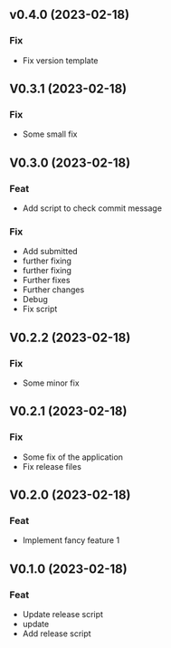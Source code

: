 ## v0.4.0 (2023-02-18)

### Fix

- Fix version template

## V0.3.1 (2023-02-18)

### Fix

- Some small fix

## V0.3.0 (2023-02-18)

### Feat

- Add script to check commit message

### Fix

- Add submitted
- further fixing
- further fixing
- Further fixes
- Further changes
- Debug
- Fix script

## V0.2.2 (2023-02-18)

### Fix

- Some minor fix

## V0.2.1 (2023-02-18)

### Fix

- Some fix of the application
- Fix release files

## V0.2.0 (2023-02-18)

### Feat

- Implement fancy feature 1

## V0.1.0 (2023-02-18)

### Feat

- Update release script
- update
- Add release script
